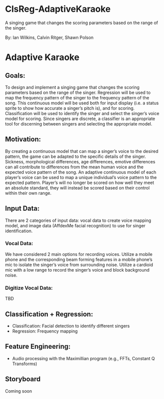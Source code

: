 # ClsReg-AdaptiveKaraoke
A singing game that changes the scoring parameters based on the range of the singer.

By: Ian Wilkins, Calvin Ritger, Shawn Polson

# Adaptive Karaoke

## Goals:
To design and implement a singing game that changes the scoring parameters based on the range of the singer. Regression will be used to map the frequency pattern of the singer to the frequency pattern of the song. This continuous model will be used both for input display (i.e. a status sprite to show how accurate a singer’s pitch is), and for scoring. Classification will be used to identify the singer and select the singer’s voice model for scoring. Since singers are discrete, a classifier is an appropriate tool for discerning between singers and selecting the appropriate model.

## Motivation:
By creating a continuous model that can map a singer’s voice to the desired pattern, the game can be adapted to the specific details of the singer. Sickness, morphological differences, age differences, emotive differences can all contribute to differences from the mean human voice and the expected voice pattern of the song. An adaptive continuous model of each player’s voice can be used to map a unique individual’s voice pattern to the expected pattern. Player’s will no longer be scored on how well they meet an absolute standard, they will instead be scored based on their control within their own range.

## Input Data:
There are 2 categories of input data: vocal data to create voice mapping model, and image data (AffdexMe facial recognition) to use for singer identification.

### Vocal Data:
We have considered 2 main options for recording voices.
Utilize a mobile phone and the corresponding beam forming features in a mobile phone’s mic to isolate the singer’s voice from surrounding noise.
Utilize a cardioid mic with a low range to record the singer’s voice and block background noise.

### Digitize Vocal Data: 
TBD

## Classification + Regression:
 - Classification: Facial detection to identify different singers
 - Regression: Frequency mapping

## Feature Engineering:
 - Audio processing with the Maximillian program (e.g., FFTs, Constant Q Transforms)

## Storyboard
Coming soon
      
